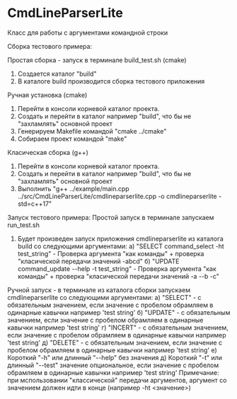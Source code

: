 # CmdLineParserLite

Класс для работы с  аргументами командной строки

Сборка тестового примера:

  Простая сборка - запуск в терминале build_test.sh (cmake)

   1. Создается каталог "build"
   2. В каталоге build производится сборка тестового приложения

  Ручная установка (cmake)
   1. Перейти в консоли корневой каталог проекта.
   2. Создать и перейти в каталог например "build", что бы не "захламлять" основной проект
   3. Генерируем Makefile командой "cmake ../cmake"
   4. Собираем проект командой "make"

  Класическая сборка (g++)
   1. Перейти в консоли корневой каталог проекта.
   2. Создать и перейти в каталог например "build", что бы не "захламлять" основной проект
   3. Выполнить "g++ ../example/main.cpp ../src/CmdLineParserLite/cmdlineparserlite.cpp -o cmdlineparserlite -std=c++17"

Запуск тестового примера:
  Простой запуск в терминале запускаем run_test.sh

  1. Будет произведен запуск приложения cmdlineparserlite из каталога build со следующими аргументами:
    a) "SELECT command_select -ht test_string" - Проверка аргумента "как команды" + проверка "класической передачи значений -abcd"
    б) "UPDATE command_update --help -t test_string" - Проверка аргумента "как команды" + проверка "класической передачи значений -a --b -с"

  Ручной запуск - в терминале из каталога сборки запускаем cmdlineparserlite со следующими аргументами:
    а) "SELECT" - с обязательным значением, если значение с пробелом обрамляем в одинарные кавычки например 'test string'
    б) "UPDATE" - с обязательным значением, если значение с пробелом обрамляем в одинарные кавычки например 'test string'
    г) "INCERT" - с обязательным значением, если значение с пробелом обрамляем в одинарные кавычки например 'test string'
    д) "DELETE" - с обязательным значением, если значение с пробелом обрамляем в одинарные кавычки например 'test string'
    е) Короткий "-h" или длинный "--help" без значения
    д) Короткий "-t" или длинный "--test" значение опциональное, если значение с пробелом обрамляем в одинарные кавычки например 'test string'
    Примечание: при мспользовании "классической" передачи аргументов, аргумент со значением должен идти в конце (например -ht <значение>)
